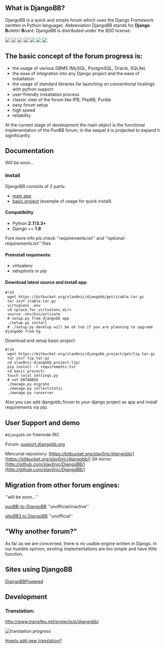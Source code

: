 ## What is DjangoBB?

DjangoBB is a quick and simple forum which uses the Django Framework (written in Python language).
Abbreviation DjangoBB stands for **Django** **B**ulletin **B**oard.
DjangoBB is distributed under the BSD license.

[![](https://pledgie.com/campaigns/16554.png?skin_name=chrome)](http://pledgie.com/campaigns/16554)
[![](http://api.flattr.com/button/flattr-badge-large.png)](http://flattr.com/thing/93067/DjangoBB-Django-based-forum)
[![](http://www.openhub.net/p/djangobb/widgets/project_thin_badge.gif)](http://www.openhub.net/p/djangobb?ref=sample)
[![](https://drone.io/bitbucket.org/slav0nic/djangobb/status.png)](https://drone.io/bitbucket.org/slav0nic/djangobb/latest)
[![](https://codecov.io/bitbucket/slav0nic/djangobb/coverage.svg?branch=default)](https://codecov.io/bitbucket/slav0nic/djangobb?branch=default)
[![](http://requires.io/bitbucket/slav0nic/djangobb/requirements.svg?branch=default)](http://requires.io/bitbucket/slav0nic/djangobb/requirements/?branch=default)
[![](https://img.shields.io/badge/irc-freenode-blue.svg)](https://webchat.freenode.net/?channels=djangobb)


## The basic concept of the forum progress is:

 * the usage of various DBMS (MySQL, PostgreSQL, Oracle, SQLite)
 * the ease of integration into any Django project and the ease of installation
 * the usage of standard libraries for launching on conventional hostings with python support
 * user-friendly installation process
 * classic view of the forum like IPB, PhpBB, Punbb
 * easy forum setup
 * high speed
 * reliability

At the current stage of development the main object is the functional implementation of the PunBB forum, in the sequel it is projected to expand it significantly.

## Documentation

Will be soon...

### Install
DjangoBB consists of 2 parts:

 * [main app](http://bitbucket.org/slav0nic/djangobb)
 * [basic project](http://bitbucket.org/slav0nic/djangobb_project) (example of usage for quick install)


#### Compatibility
  * Python **2.7/3.3+**
  * Django >= **1.8**

Fore more info pls check ''requirements.txt'' and ''optional-requirements.txt'' files

#### Preinstall requiments:

* virtualenv
* setuptools or pip

#### Download latest source and install app:

```
#!sh
 wget https://bitbucket.org/slav0nic/djangobb/get/stable.tar.gz
 tar zxvf stable.tar.gz
 virtualenv .env
 cd <place_for_virtualenv_dir>
 source .env/bin/activate
 # setup.py from djangobb app
 ./setup.py install
 # ./setup.py develop will be ok too if you are planning to upgrade djangobb from hg

```

Download and setup basic project:

```
#!sh
 wget https://bitbucket.org/slav0nic/djangobb_project/get/tip.tar.gz
 tar zxvf tip.tar.gz
 cd slav0nic-djangobb_project-tip/
 pip install -r requirements.txt
 cd basic_project/
 touch local_settings.py
 # set DATABASE
 ./manage.py migrate
 ./manage.py collectstatic
 ./manage.py runserver
```

Also you can add djangobb_forum to your django project as app and install requirements via pip.


## User Support and demo
`#djangobb` on freenode IRC

Forum:
[support.djangobb.org](http://support.djangobb.org/)

Mercurial repository: [https://bitbucket.org/slav0nic/djangobb/](https://bitbucket.org/slav0nic/djangobb/)
Git mirror: [http://github.com/slav0nic/DjangoBB/](http://github.com/slav0nic/DjangoBB/)

## Migration from other forum engines:

''will be soon...''

[punBB-to-DjangoBB](http://github.com/Kami/punBB-to-DjangoBB) ''unofficial/inactive''

[phpBB3 to DjangoBB](https://github.com/jedie/django-phpBB3) ''unofficial''

## "Why another forum?"

As far`as we are concerned, there is no usable engine written in Django. In our humble opinion, existing implementations are too simple and have little function.

## Sites using DjangoBB
[DjangoBBPowered](https://bitbucket.org/slav0nic/djangobb/wiki/DjangoBBPowered)

## Development

### Translation:
http://www.transifex.net/projects/p/djangobb/

![translation progress](http://www.transifex.net/projects/p/djangobb/resource/default/chart/image_png)

[Howto add new translation?](https://bitbucket.org/slav0nic/djangobb/wiki/HowtoAddNewTranslation)
